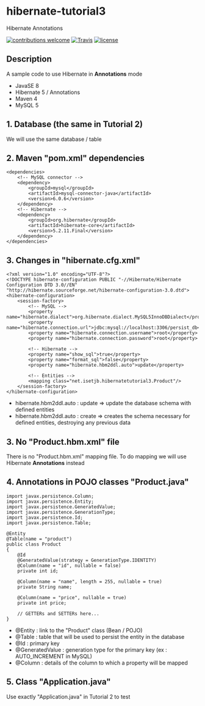 # hibernate-tutorial3
Hibernate Annotations

[![contributions welcome](https://img.shields.io/badge/contributions-welcome-brightgreen.svg?style=flat)](https://github.com/nfriaa/hibernate-tutorial3/issues) [![Travis](https://img.shields.io/travis/rust-lang/rust.svg)](https://github.com/nfriaa/hibernate-tutorial3) [![license](https://img.shields.io/github/license/mashape/apistatus.svg)](https://github.com/nfriaa/hibernate-tutorial3/blob/master/LICENSE)

## Description
A sample code to use Hibernate in **Annotations** mode
* JavaSE 8
* Hibernate 5 / Annotations
* Maven 4
* MySQL 5

## 1. Database (the same in Tutorial 2)
We will use the same database / table

## 2. Maven "pom.xml" dependencies
```
<dependencies>
    <!-- MySQL connector -->
    <dependency>
        <groupId>mysql</groupId>
        <artifactId>mysql-connector-java</artifactId>
        <version>6.0.6</version>
    </dependency>
    <!-- Hibernate -->
    <dependency>
        <groupId>org.hibernate</groupId>
        <artifactId>hibernate-core</artifactId>
        <version>5.2.11.Final</version>
    </dependency>
</dependencies>
```

## 3. Changes in "hibernate.cfg.xml"
```
<?xml version="1.0" encoding="UTF-8"?>
<!DOCTYPE hibernate-configuration PUBLIC "-//Hibernate/Hibernate Configuration DTD 3.0//EN" "http://hibernate.sourceforge.net/hibernate-configuration-3.0.dtd">
<hibernate-configuration>
    <session-factory>
        <!-- MySQL -->
        <property name="hibernate.dialect">org.hibernate.dialect.MySQL5InnoDBDialect</property>
        <property name="hibernate.connection.url">jdbc:mysql://localhost:3306/persist_db</property>
        <property name="hibernate.connection.username">root</property>
        <property name="hibernate.connection.password">root</property>

        <!-- Hibernate -->
        <property name="show_sql">true</property>
        <property name="format_sql">false</property>
        <property name="hibernate.hbm2ddl.auto">update</property>

        <!-- Entities -->
        <mapping class="net.isetjb.hibernatetutorial3.Product"/>
    </session-factory>
</hibernate-configuration>
```
* hibernate.hbm2ddl.auto : update => update the database schema with defined entities
* hibernate.hbm2ddl.auto : create => creates the schema necessary for defined entities, destroying any previous data

## 3. No "Product.hbm.xml" file
There is no "Product.hbm.xml" mapping file. To do mapping we will use Hibernate **Annotations** instead

## 4. Annotations in POJO classes "Product.java"
```
import javax.persistence.Column;
import javax.persistence.Entity;
import javax.persistence.GeneratedValue;
import javax.persistence.GenerationType;
import javax.persistence.Id;
import javax.persistence.Table;

@Entity
@Table(name = "product")
public class Product
{
    @Id
    @GeneratedValue(strategy = GenerationType.IDENTITY)
    @Column(name = "id", nullable = false)
    private int id;

    @Column(name = "name", length = 255, nullable = true)
    private String name;

    @Column(name = "price", nullable = true)
    private int price;

    // GETTERs and SETTERs here...
}
```
* @Entity : link to the "Product" class (Bean / POJO)
* @Table : table that will be used to persist the entity in the database
* @Id : primary key
* @GeneratedValue : generation type for the primary key (ex : AUTO_INCREMENT in MySQL)
* @Column : details of the column to which a property will be mapped

## 5. Class "Application.java"
Use exactly "Application.java" in Tutorial 2 to test